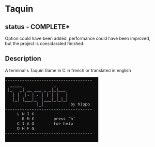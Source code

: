 # Taquin
## status - COMPLETE*
Option could have been added, performance could have been improved, but the project is considarated finished.
## Description
A terminal's Taquin Game in C 
in french or translated in english

![Game ScreenShot](demo.JPG)
